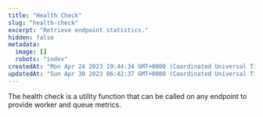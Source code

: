 ```yaml
---
title: "Health Check"
slug: "health-check"
excerpt: "Retrieve endpoint statistics."
hidden: false
metadata:
  image: []
  robots: "index"
createdAt: "Mon Apr 24 2023 19:44:34 GMT+0000 (Coordinated Universal Time)"
updatedAt: "Sun Apr 30 2023 06:42:37 GMT+0000 (Coordinated Universal Time)"
---
```


The health check is a utility function that can be called on any endpoint to provide worker and queue metrics.
